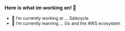 ### Here is what im working on! 👋

- 🔭 I’m currently working at ... Salecycle
- 🌱 I’m currently learning ... Go and the AWS ecosystem


